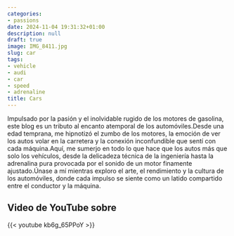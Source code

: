 ```yaml
---
categories:
- passions
date: 2024-11-04 19:31:32+01:00
description: null
draft: true
image: IMG_8411.jpg
slug: car
tags:
- vehicle
- audi
- car
- speed
- adrenaline
title: Cars
---
```


<!-- hash: fc4070d47b3a -->
Impulsado por la pasión y el inolvidable rugido de los motores de gasolina, este blog es un tributo al encanto atemporal de los automóviles.Desde una edad temprana, me hipnotizó el zumbo de los motores, la emoción de ver los autos volar en la carretera y la conexión inconfundible que sentí con cada máquina.Aquí, me sumerjo en todo lo que hace que los autos más que solo los vehículos, desde la delicadeza técnica de la ingeniería hasta la adrenalina pura provocada por el sonido de un motor finamente ajustado.Únase a mí mientras exploro el arte, el rendimiento y la cultura de los automóviles, donde cada impulso se siente como un latido compartido entre el conductor y la máquina.


## Video de YouTube sobre

{{< youtube kb6g_65PPoY >}}